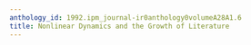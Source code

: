 ```yaml
---
anthology_id: 1992.ipm_journal-ir0anthology0volumeA28A1.6
title: Nonlinear Dynamics and the Growth of Literature
---
```

